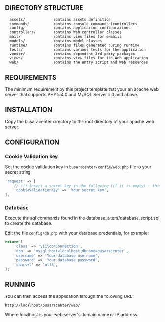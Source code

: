 
DIRECTORY STRUCTURE
-------------------

      assets/             contains assets definition
      commands/           contains console commands (controllers)
      config/             contains application configurations
      controllers/        contains Web controller classes
      mail/               contains view files for e-mails
      models/             contains model classes
      runtime/            contains files generated during runtime
      tests/              contains various tests for the application
      vendor/             contains dependent 3rd-party packages
      views/              contains view files for the Web application
      web/                contains the entry script and Web resources



REQUIREMENTS
------------

The minimum requirement by this project template that your an apache web server that supports PHP 5.4.0 and MySQL Server 5.0 and above.


INSTALLATION
------------

Copy the busaracenter directory to the root directory of your apache web server.

CONFIGURATION
-------------
### Cookie Validation key
Set the cookie validation key in `busaracenter/config/web.php` file to your secret string:

```php
'request' => [
    // !!! insert a secret key in the following (if it is empty) - this is required by cookie validation
    'cookieValidationKey' => 'Your secret key',
],
```

### Database
Execute the sql commands found in the database_alters/database_script.sql to create the database.

Edit the file `config/db.php` with your database credentials, for example:

```php
return [
    'class' => 'yii\db\Connection',
    'dsn' => 'mysql:host=localhost;dbname=busaracenter',
    'username' => 'Your database username',
    'password' => 'Your database password',
    'charset' => 'utf8',
];
```


RUNNING
-------
You can then access the application through the following URL:

~~~
http://localhost/busaracenter/web/
~~~

Where localhost is your web server's domain name or IP address.
